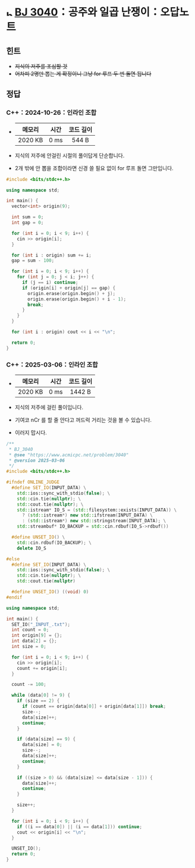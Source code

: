 # <img alt="b2" src="https://d2gd6pc034wcta.cloudfront.net/tier/4.svg" width="16" /> [BJ 3040](https://www.acmicpc.net/problem/3040)：공주와 일곱 난쟁이：오답노트

## 힌트

- ~~지식의 저주를 조심할 것~~
- ~~어차피 2명만 뽑는 게 확정이니 그냥 for 루프 두 번 돌면 됩니다~~

## 정답

### C++：2024-10-26：인라인 조합

- | 메모리  | 시간 | 코드 길이 |
  | :-----: | :--: | :-------: |
  | 2020 KB | 0 ms |   544 B   |

- 지식의 저주에 안걸린 시절의 풀이답게 단순합니다.
- 2개 밖에 안 뽑을 조합이라면 신경 쓸 필요 없이 for 루프 돌면 그만입니다.

```cpp
#include <bits/stdc++.h>

using namespace std;

int main() {
  vector<int> origin(9);

  int sum = 0;
  int gap = 0;

  for (int i = 0; i < 9; i++) {
    cin >> origin[i];
  }

  for (int i : origin) sum += i;
  gap = sum - 100;

  for (int i = 0; i < 9; i++) {
    for (int j = 0; j < i; j++) {
      if (j == i) continue;
      if (origin[i] + origin[j] == gap) {
        origin.erase(origin.begin() + j);
        origin.erase(origin.begin() + i - 1);
        break;
      }
    }
  }

  for (int i : origin) cout << i << "\n";

  return 0;
}
```

### C++：2025-03-06：인라인 조합

- | 메모리  | 시간 | 코드 길이 |
  | :-----: | :--: | :-------: |
  | 2020 KB | 0 ms |  1442 B   |

- 지식의 저주에 걸린 풀이입니다.
- 기여코 nCr 를 할 줄 안다고 꺼드럭 거리는 것을 볼 수 있습니다.
- 이러지 맙시다.

```cpp
/**
 * BJ_3040
 * @see "https://www.acmicpc.net/problem/3040"
 * @version 2025-03-06
 */
#include <bits/stdc++.h>

#ifndef ONLINE_JUDGE
  #define SET_IO(INPUT_DATA) \
    std::ios::sync_with_stdio(false); \
    std::cin.tie(nullptr); \
    std::cout.tie(nullptr); \
    std::istream* IO_S = (std::filesystem::exists(INPUT_DATA)) \
      ? (std::istream*) new std::ifstream(INPUT_DATA) \
      : (std::istream*) new std::stringstream(INPUT_DATA); \
    std::streambuf* IO_BACKUP = std::cin.rdbuf(IO_S->rdbuf())

  #define UNSET_IO() \
    std::cin.rdbuf(IO_BACKUP); \
    delete IO_S

#else
  #define SET_IO(INPUT_DATA) \
    std::ios::sync_with_stdio(false); \
    std::cin.tie(nullptr); \
    std::cout.tie(nullptr)

  #define UNSET_IO() ((void) 0)
#endif

using namespace std;

int main() {
  SET_IO("_INPUT_.txt");
  int count = 0;
  int origin[9] = {};
  int data[2] = {};
  int size = 0;

  for (int i = 0; i < 9; i++) {
    cin >> origin[i];
    count += origin[i];
  }

  count -= 100;

  while (data[0] != 9) {
    if (size == 2) {
      if (count == origin[data[0]] + origin[data[1]]) break;
      size--;
      data[size]++;
      continue;
    }

    if (data[size] == 9) {
      data[size] = 0;
      size--;
      data[size]++;
      continue;
    }

    if ((size > 0) && (data[size] <= data[size - 1])) {
      data[size]++;
      continue;
    }

    size++;
  }

  for (int i = 0; i < 9; i++) {
    if ((i == data[0]) || (i == data[1])) continue;
    cout << origin[i] << "\n";
  }

  UNSET_IO();
  return 0;
}
```
